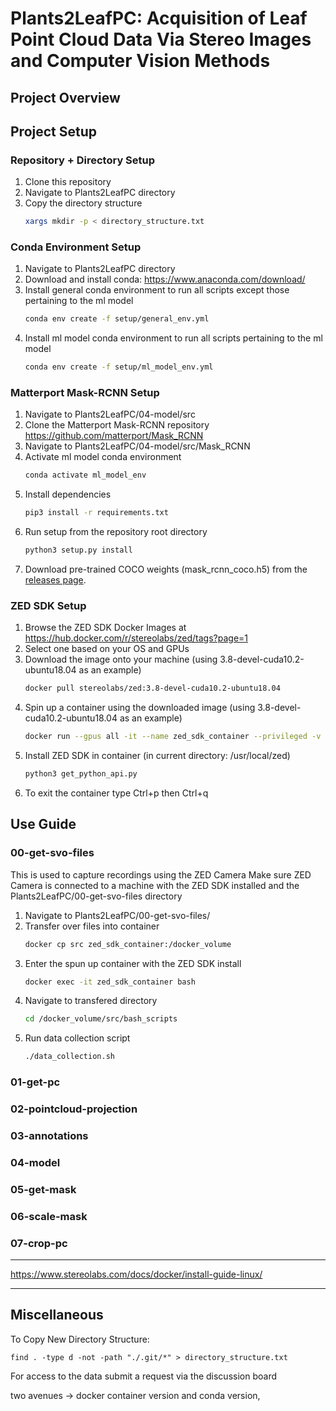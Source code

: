 # Plants2LeafPC: Acquisition of Leaf Point Cloud Data Via Stereo Images and Computer Vision Methods

## Project Overview

## Project Setup

### Repository + Directory Setup
1. Clone this repository
2. Navigate to Plants2LeafPC directory
3. Copy the directory structure
    ```bash 
    xargs mkdir -p < directory_structure.txt
    ```

### Conda Environment Setup

1. Navigate to Plants2LeafPC directory
2. Download and install conda: https://www.anaconda.com/download/ 
3. Install general conda environment to run all scripts except those pertaining to the ml model
    ```bash
    conda env create -f setup/general_env.yml
    ```
4. Install ml model conda environment to run all scripts pertaining to the ml model
    ```bash
    conda env create -f setup/ml_model_env.yml
    ```

### Matterport Mask-RCNN Setup

1. Navigate to Plants2LeafPC/04-model/src
2. Clone the Matterport Mask-RCNN repository https://github.com/matterport/Mask_RCNN
3. Navigate to Plants2LeafPC/04-model/src/Mask_RCNN
4. Activate ml model conda environment
    ```bash
    conda activate ml_model_env
    ```
4. Install dependencies
   ```bash
   pip3 install -r requirements.txt
   ```
5. Run setup from the repository root directory
    ```bash
    python3 setup.py install
    ``` 
6. Download pre-trained COCO weights (mask_rcnn_coco.h5) from the [releases page](https://github.com/matterport/Mask_RCNN/releases).

### ZED SDK Setup

1. Browse the ZED SDK Docker Images at https://hub.docker.com/r/stereolabs/zed/tags?page=1
2. Select one based on your OS and GPUs
3. Download the image onto your machine (using 3.8-devel-cuda10.2-ubuntu18.04 as an example)
    ```bash
    docker pull stereolabs/zed:3.8-devel-cuda10.2-ubuntu18.04
    ```
4. Spin up a container using the downloaded image (using 3.8-devel-cuda10.2-ubuntu18.04 as an example)
    ```bash
    docker run --gpus all -it --name zed_sdk_container --privileged -v docker:/docker_volume stereolabs/zed:3.8-devel-cuda10.2-ubuntu18.04 bash
    ```
5. Install ZED SDK in container (in current directory: /usr/local/zed)
    ```bash
    python3 get_python_api.py
    ```
6. To exit the container type Ctrl+p then Ctrl+q


## Use Guide


### 00-get-svo-files
This is used to capture recordings using the ZED Camera
Make sure ZED Camera is connected to a machine with the ZED SDK installed and the Plants2LeafPC/00-get-svo-files directory

1. Navigate to Plants2LeafPC/00-get-svo-files/
2. Transfer over files into container
    ```bash
    docker cp src zed_sdk_container:/docker_volume
    ```
3. Enter the spun up container with the ZED SDK install
    ```bash
    docker exec -it zed_sdk_container bash
    ```
4. Navigate to transfered directory
    ```bash
    cd /docker_volume/src/bash_scripts
    ```
5. Run data collection script
    ```bash
    ./data_collection.sh
    ```

### 01-get-pc



### 02-pointcloud-projection



### 03-annotations



### 04-model



### 05-get-mask


### 06-scale-mask



### 07-crop-pc



----




https://www.stereolabs.com/docs/docker/install-guide-linux/

----

## Miscellaneous

To Copy New Directory Structure:

```find . -type d -not -path "./.git/*" > directory_structure.txt```


For access to the data submit a request via the discussion board




two avenues -> docker container version and conda version, 
